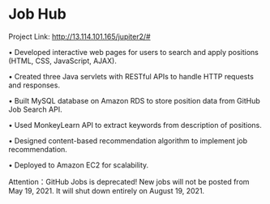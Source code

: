 # Job Hub

Project Link: http://13.114.101.165/jupiter2/#

•	Developed interactive web pages for users to search and apply positions (HTML, CSS, JavaScript, AJAX).

•	Created three Java servlets with RESTful APIs to handle HTTP requests and responses.

•	Built MySQL database on Amazon RDS to store position data from GitHub Job Search API.

•	Used MonkeyLearn API to extract keywords from description of positions.

•	Designed content-based recommendation algorithm to implement job recommendation.

•	Deployed to Amazon EC2 for scalability.

Attention：GitHub Jobs is deprecated! New jobs will not be posted from May 19, 2021. It will shut down entirely on August 19, 2021.
